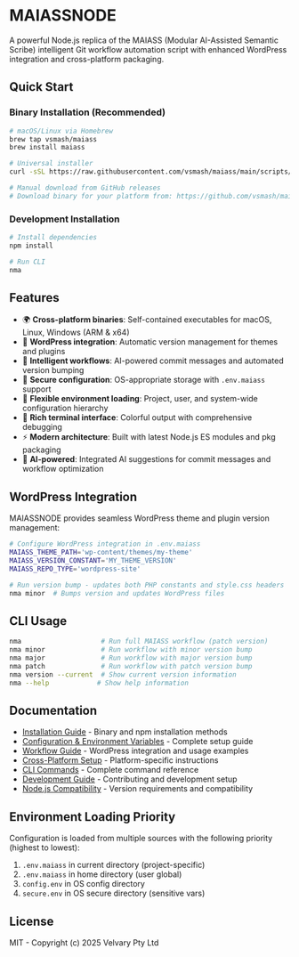 # MAIASSNODE

A powerful Node.js replica of the MAIASS (Modular AI-Assisted Semantic Scribe) intelligent Git workflow automation script with enhanced WordPress integration and cross-platform packaging.

## Quick Start

### Binary Installation (Recommended)
```bash
# macOS/Linux via Homebrew
brew tap vsmash/maiass
brew install maiass

# Universal installer
curl -sSL https://raw.githubusercontent.com/vsmash/maiass/main/scripts/install.sh | bash

# Manual download from GitHub releases
# Download binary for your platform from: https://github.com/vsmash/maiass/releases
```

### Development Installation
```bash
# Install dependencies
npm install

# Run CLI
nma
```

## Features

- 🌍 **Cross-platform binaries**: Self-contained executables for macOS, Linux, Windows (ARM & x64)
- 🔌 **WordPress integration**: Automatic version management for themes and plugins
- 🚀 **Intelligent workflows**: AI-powered commit messages and automated version bumping
- 🔐 **Secure configuration**: OS-appropriate storage with `.env.maiass` support
- 📁 **Flexible environment loading**: Project, user, and system-wide configuration hierarchy
- 🎨 **Rich terminal interface**: Colorful output with comprehensive debugging
- ⚡ **Modern architecture**: Built with latest Node.js ES modules and pkg packaging
- 🤖 **AI-powered**: Integrated AI suggestions for commit messages and workflow optimization

## WordPress Integration

MAIASSNODE provides seamless WordPress theme and plugin version management:

```bash
# Configure WordPress integration in .env.maiass
MAIASS_THEME_PATH='wp-content/themes/my-theme'
MAIASS_VERSION_CONSTANT='MY_THEME_VERSION'
MAIASS_REPO_TYPE='wordpress-site'

# Run version bump - updates both PHP constants and style.css headers
nma minor  # Bumps version and updates WordPress files
```

## CLI Usage

```bash
nma                    # Run full MAIASS workflow (patch version)
nma minor              # Run workflow with minor version bump
nma major              # Run workflow with major version bump
nma patch              # Run workflow with patch version bump
nma version --current  # Show current version information
nma --help            # Show help information
```

## Documentation

- [Installation Guide](./installation-guide.md) - Binary and npm installation methods
- [Configuration & Environment Variables](./configuration.md) - Complete setup guide
- [Workflow Guide](./workflow.md) - WordPress integration and usage examples
- [Cross-Platform Setup](./cross-platform.md) - Platform-specific instructions
- [CLI Commands](./commands.md) - Complete command reference
- [Development Guide](./development.md) - Contributing and development setup
- [Node.js Compatibility](./node-compatibility.md) - Version requirements and compatibility

## Environment Loading Priority

Configuration is loaded from multiple sources with the following priority (highest to lowest):

1. `.env.maiass` in current directory (project-specific)
2. `.env.maiass` in home directory (user global)
3. `config.env` in OS config directory
4. `secure.env` in OS secure directory (sensitive vars)

## License

MIT - Copyright (c) 2025 Velvary Pty Ltd